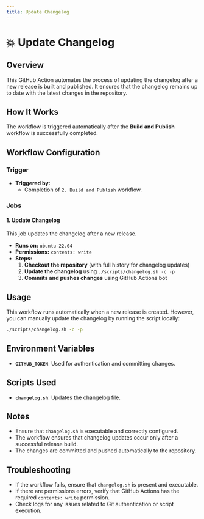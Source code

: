```yaml
---
title: Update Changelog
---
```


# 💥 Update Changelog

## Overview

This GitHub Action automates the process of updating the changelog after a new release is built and published. It ensures that the changelog remains up to date with the latest changes in the repository.

## How It Works

The workflow is triggered automatically after the **Build and Publish** workflow is successfully completed.

## Workflow Configuration

### **Trigger**

- **Triggered by:**
    - Completion of `2. Build and Publish` workflow.

### **Jobs**

#### **1. Update Changelog**

This job updates the changelog after a new release.

- **Runs on:** `ubuntu-22.04`
- **Permissions:** `contents: write`
- **Steps:**
    1. **Checkout the repository** (with full history for changelog updates)
    2. **Update the changelog** using `./scripts/changelog.sh -c -p`
    3. **Commits and pushes changes** using GitHub Actions bot

## Usage

This workflow runs automatically when a new release is created. However, you can manually update the changelog by running the script locally:

```sh
./scripts/changelog.sh -c -p
```

## Environment Variables

- **`GITHUB_TOKEN`**: Used for authentication and committing changes.

## Scripts Used

- **`changelog.sh`**: Updates the changelog file.

## Notes

- Ensure that `changelog.sh` is executable and correctly configured.
- The workflow ensures that changelog updates occur only after a successful release build.
- The changes are committed and pushed automatically to the repository.

## Troubleshooting

- If the workflow fails, ensure that `changelog.sh` is present and executable.
- If there are permissions errors, verify that GitHub Actions has the required `contents: write` permission.
- Check logs for any issues related to Git authentication or script execution.
